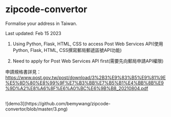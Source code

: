 # zipcode-convertor
Formalise your address in Taiwan.


Last updated: Feb 15 2023


1. Using Python, Flask, HTML, CSS to access Post Web Services API(使用Python, Flask, HTML, CSS撰寫郵局郵遞區號API功能)


2. Need to apply for Post Web Services API first(需要先向郵局申請API權限)


申請規格書詳見：https://www.post.gov.tw/post/download/3%2B3%E9%83%B5%E9%81%9E%E5%8D%80%E8%99%9F%E7%B3%BB%E7%B5%B1%E4%BB%8B%E9%9D%A2%E8%A6%8F%E6%A0%BC%E6%9B%B8_20210804.pdf

<br>
![demo3](https://github.com/bemywang/zipcode-convertor/blob/master/3.png)

